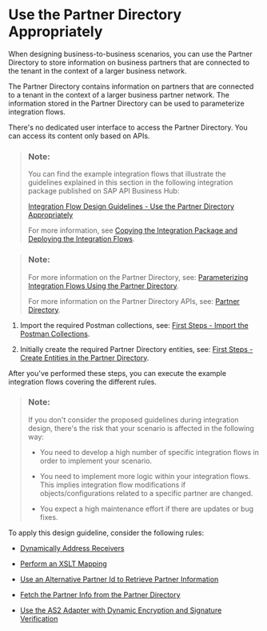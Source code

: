 <!-- loio6e00412aebd549f8b5771c9397c08c5d -->

# Use the Partner Directory Appropriately

When designing business-to-business scenarios, you can use the Partner Directory to store information on business partners that are connected to the tenant in the context of a larger business network.

The Partner Directory contains information on partners that are connected to a tenant in the context of a larger business partner network. The information stored in the Partner Directory can be used to parameterize integration flows.

There's no dedicated user interface to access the Partner Directory. You can access its content only based on APIs.

> ### Note:  
> You can find the example integration flows that illustrate the guidelines explained in this section in the following integration package published on SAP API Business Hub:
> 
> [Integration Flow Design Guidelines - Use the Partner Directory Appropriately](https://api.sap.com/package/IntegrationFlowDesignGuidelinesPartnerDirectoryGuidelines?section=Overview)
> 
> For more information, see [Copying the Integration Package and Deploying the Integration Flows](copying-the-integration-package-and-deploying-the-integration-flows-2cb1d31.md).

> ### Note:  
> For more information on the Partner Directory, see: [Parameterizing Integration Flows Using the Partner Directory](parameterizing-integration-flows-using-the-partner-directory-b7812a5.md).
> 
> For more information on the Partner Directory APIs, see: [Partner Directory](partner-directory-0fe80dc.md).

1.  Import the required Postman collections, see: [First Steps - Import the Postman Collections](first-steps-import-the-postman-collections-0f4cf38.md).

2.  Initially create the required Partner Directory entities, see: [First Steps - Create Entities in the Partner Directory](first-steps-create-entities-in-the-partner-directory-d32359a.md).


After you've performed these steps, you can execute the example integration flows covering the different rules.

> ### Note:  
> If you don't consider the proposed guidelines during integration design, there's the risk that your scenario is affected in the following way:
> 
> -   You need to develop a high number of specific integration flows in order to implement your scenario.
> 
> -   You need to implement more logic within your integration flows. This implies integration flow modifications if objects/configurations related to a specific partner are changed.
> 
> -   You expect a high maintenance effort if there are updates or bug fixes.

To apply this design guideline, consider the following rules:

-   [Dynamically Address Receivers](dynamically-address-receivers-dde6b3a.md)

-   [Perform an XSLT Mapping](perform-an-xslt-mapping-c6bf239.md)

-   [Use an Alternative Partner Id to Retrieve Partner Information](use-an-alternative-partner-id-to-retrieve-partner-information-01a784c.md)

-   [Fetch the Partner Info from the Partner Directory](fetch-the-partner-info-from-the-partner-directory-a44a1f9.md)

-   [Use the AS2 Adapter with Dynamic Encryption and Signature Verification](use-the-as2-adapter-with-dynamic-encryption-and-signature-verification-2cd252c.md)


